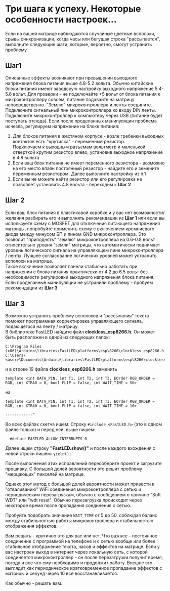 # Три шага к успеху. Некоторые особенности настроек...

Если на вашей матрице наблюдаются случайные цветные всполохи, срывы синхронизации, когда часы или бегущая строка "рассыпается",
выполните следующие шаги, которые, вероятно, смогут устранить проблему

## Шаг1

   Описанные эффекты возникают при превышении выходного напряжения блока питания выше 4.8-5.2 вольта. 
   Обычно китайские блоки питания имеют заводскую настройку выходного напряжение 5.4-5.6 вольт. 
   Для проверки - не подключайте +5 вольт от блока питания к микроконтроллеру совсем, питание подавайте на матрицу непосредственно. 
   "Землю" микроконтроллера и ленты соедините. Подключите сигнальный пин микроконтроллера ко входу DIN ленты. 
   Подключите микроконтроллер к компьютеру через USB (питание будет поступать отсюда). 
   Если после проделанных манипуляции проблема исчезла, регулируем напряжение на блоке питания:

   1. Для блоков питания в жестяном корпусе - возле гребенки выходных контактов есть "крутилка" - переменный резистор.  
      Подключаем к выходным разъемам вольтметр и маленькой отверткой крутим резистор влево, установив выходное напряжение в 4.8 вольта  
   2. Если ваш блок питания не имеет переменного резистора - возможно на его место впаян постоянный резистор - найдите его и земените переменным резистором.
      Далее выполните настройку из п.1
   3. Если вы не можете найти резистор или его регулировка не позволяет установить 4.8 вольта - переходим к **Шаг 2**

## Шаг 2
  
   Если ваш блок питания в пластиковой коробке и у вас нет возможности/желания разбирать его и выполнять рекомендации из **Шаг 1**
   или если вы используете схему с MOSFET для отключения питающего напряжения матрицы, попробуйте применить схему с
   включением кремниевого диода между минусом БП и пином GND микроконтроллера. Это позволит "приподнять" "землю" микроконтроллера
   на 0.6-0.8 вольт относительно уровня "земли" матрицы, что автоматически поднимает уровень логического сигнала на управляющем пине микроконтроллера / ленты.
   Лучшее согласование логических уровней может устранить всполохи на матрице.  
   Такое включение позволяет панели стабильно работать при напряжении с блока питания практически от 4.2 до 6.5 вольт без необходимости 
   регулировки выходного напряжения блока питания.  
   Если проделанные манипуляции не устранили проблему - пробуем рекомендации из **Шаг 3**

## Шаг 3

   Возможно устранить проблему всполохов и "рассыпания" текста поможет программная корректировка управляющего сигнала, подающегося на ленту / матрицу.  
   В библиотеке FastLED найдите файл **clockless_esp8266.h**. Он может быть расположен в одной из следующих папок:  

```
C:\Program Files (x86)\Arduino\libraries\FastLED\platforms\esp\8266\clockless_esp8266.h
C:\Users\<user>\Documents\Arduino\libraries\FastLED\platforms\esp\8266\clockless_esp8266.h
```

   и в строке 19 файла **clockless_esp8266.h** заменить 

```
template <int DATA_PIN, int T1, int T2, int T3, EOrder RGB_ORDER = RGB, int XTRA0 = 0, bool FLIP = false, int WAIT_TIME = 50>
```

   на

```
template <int DATA_PIN, int T1, int T2, int T3, EOrder RGB_ORDER = RGB, int XTRA0 = 0, bool FLIP = false, int WAIT_TIME = 10>
                                                                                                              ------------^
```

  Во всех файлах скетча ищем:
  Строку `#include <FastLED.h>` (это в одном файле только) и перед ней, выше пишем: 
```
  #define FASTLED_ALLOW_INTERRUPTS 0 
```
  Далее ищем строку **"FastLED.show()"** и после каждого вхождения с новой строки пишем: `yield();`

  После выполнения этих исправлений пересоберите проект и загрузите прошивку. С большой долей вероятности это решит проблему "мерцающих" пикселей на матрице.

   Однако этот метод с большой долей вероятности может привести к "отваливанию" WiFi соединения микроконтроллера с сетью и периодическим перезагрузкам, 
   обычно с сообщением о причине "Soft WDT" или "wdt reset". Обычно перезагрузка происходит через некоторое время после пропадания соединения с сетью.  

   Пробуйте подобрать значение ```WAIT_TIME``` от 5 до 50, соблюдая баланс между стабильностью работы микроконтроллера и стабильностью отображения эффектов.

   Вам решать - критично это для вас или нет. Что важнее - постоянное соединение с программой на телефоне и с сетью вообще или более стабильное отображение
   текста, часов и эффектов на матрице. Если у вас настроен выход в интернет через локальную сеть, с которой соединяется микроконтроллер - он после перезагрузки
   получит время, погоду и все что ему необходимо и продолжит работу. Внешне это выглядит как периодическое кратковременное пропадание эффектов с матрицы и 
   секунд через 10 всё восстанавливается.

   Как обычно - решать вам.

